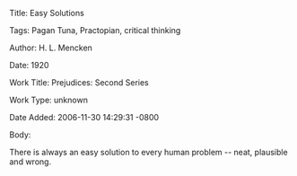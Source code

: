 Title:  Easy Solutions

Tags:   Pagan Tuna, Practopian, critical thinking

Author: H. L. Mencken

Date:   1920

Work Title: Prejudices: Second Series

Work Type: unknown

Date Added: 2006-11-30 14:29:31 -0800

Body: 

There is always an easy solution to every human problem -- neat, plausible and wrong.

